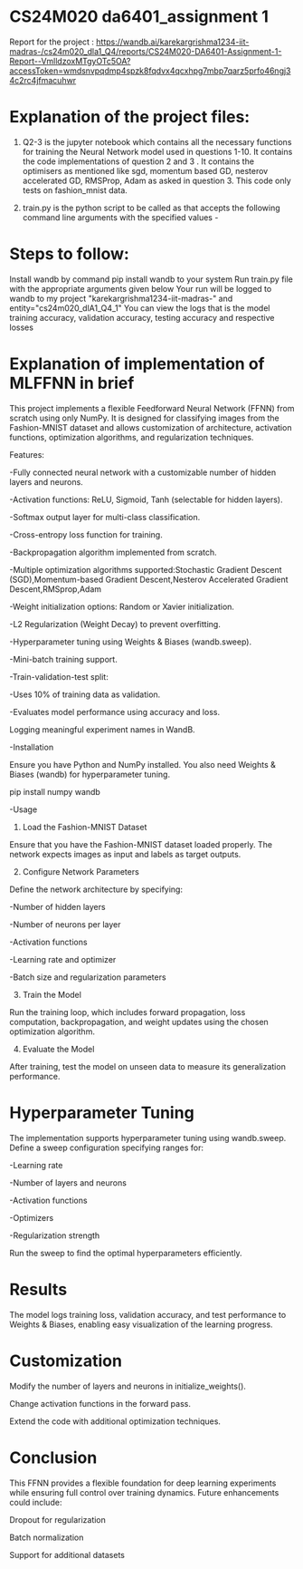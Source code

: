 # CS24M020 da6401_assignment 1
Report for the project : https://wandb.ai/karekargrishma1234-iit-madras-/cs24m020_dla1_Q4/reports/CS24M020-DA6401-Assignment-1-Report--VmlldzoxMTgyOTc5OA?accessToken=wmdsnvpqdmp4spzk8fqdvx4qcxhpg7mbp7qarz5prfo46ngj34c2rc4jfmacuhwr

# Explanation of the project files:
1) Q2-3 is the jupyter notebook which contains all the necessary functions for training the Neural Network model used in questions 1-10. It contains the code implementations of question 2 and 3 . It contains the optimisers as mentioned like sgd, momentum based GD, nesterov accelerated GD, RMSProp, Adam as asked in question 3. This code only tests on fashion_mnist data.

2) train.py is the python script to be called as that accepts the following command line arguments with the specified values -

# Steps to follow:
Install wandb by command pip install wandb to your system
Run train.py file with the appropriate arguments given below
Your run will be logged to wandb to my project "karekargrishma1234-iit-madras-" and entity="cs24m020_dlA1_Q4_1"
You can view the logs that is the model training accuracy, validation accuracy, testing accuracy and respective losses

# Explanation of implementation of MLFFNN in brief 

This project implements a flexible Feedforward Neural Network (FFNN) from scratch using only NumPy. It is designed for classifying images from the Fashion-MNIST dataset and allows customization of architecture, activation functions, optimization algorithms, and regularization techniques.

Features:

-Fully connected neural network with a customizable number of hidden layers and neurons.

-Activation functions: ReLU, Sigmoid, Tanh (selectable for hidden layers).

-Softmax output layer for multi-class classification.

-Cross-entropy loss function for training.

-Backpropagation algorithm implemented from scratch.

-Multiple optimization algorithms supported:Stochastic Gradient Descent (SGD),Momentum-based Gradient Descent,Nesterov Accelerated Gradient Descent,RMSprop,Adam

-Weight initialization options: Random or Xavier initialization.

-L2 Regularization (Weight Decay) to prevent overfitting.

-Hyperparameter tuning using Weights & Biases (wandb.sweep).

-Mini-batch training support.

-Train-validation-test split:

-Uses 10% of training data as validation.

-Evaluates model performance using accuracy and loss.

Logging meaningful experiment names in WandB.

-Installation

Ensure you have Python and NumPy installed. You also need Weights & Biases (wandb) for hyperparameter tuning.

pip install numpy wandb

-Usage

1. Load the Fashion-MNIST Dataset

Ensure that you have the Fashion-MNIST dataset loaded properly. The network expects images as input and labels as target outputs.

2. Configure Network Parameters

Define the network architecture by specifying:

-Number of hidden layers

-Number of neurons per layer

-Activation functions

-Learning rate and optimizer

-Batch size and regularization parameters

3. Train the Model

Run the training loop, which includes forward propagation, loss computation, backpropagation, and weight updates using the chosen optimization algorithm.

4. Evaluate the Model

After training, test the model on unseen data to measure its generalization performance.

# Hyperparameter Tuning

The implementation supports hyperparameter tuning using wandb.sweep. Define a sweep configuration specifying ranges for:

-Learning rate

-Number of layers and neurons

-Activation functions

-Optimizers

-Regularization strength

Run the sweep to find the optimal hyperparameters efficiently.

# Results

The model logs training loss, validation accuracy, and test performance to Weights & Biases, enabling easy visualization of the learning progress.

# Customization

Modify the number of layers and neurons in initialize_weights().

Change activation functions in the forward pass.

Extend the code with additional optimization techniques.

# Conclusion

This FFNN provides a flexible foundation for deep learning experiments while ensuring full control over training dynamics. Future enhancements could include:

Dropout for regularization

Batch normalization

Support for additional datasets
